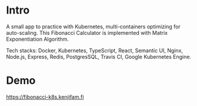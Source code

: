# Intro

A small app to practice with Kubernetes, multi-containers optimizing for auto-scaling. This Fibonacci Calculator is implemented with Matrix Exponentiation Algorithm.

Tech stacks: Docker, Kubernetes, TypeScript, React, Semantic UI, Nginx, Node.js, Express, Redis, PostgresSQL, Travis CI, Google Kubernetes Engine.

# Demo

https://fibonacci-k8s.kenjifam.fi